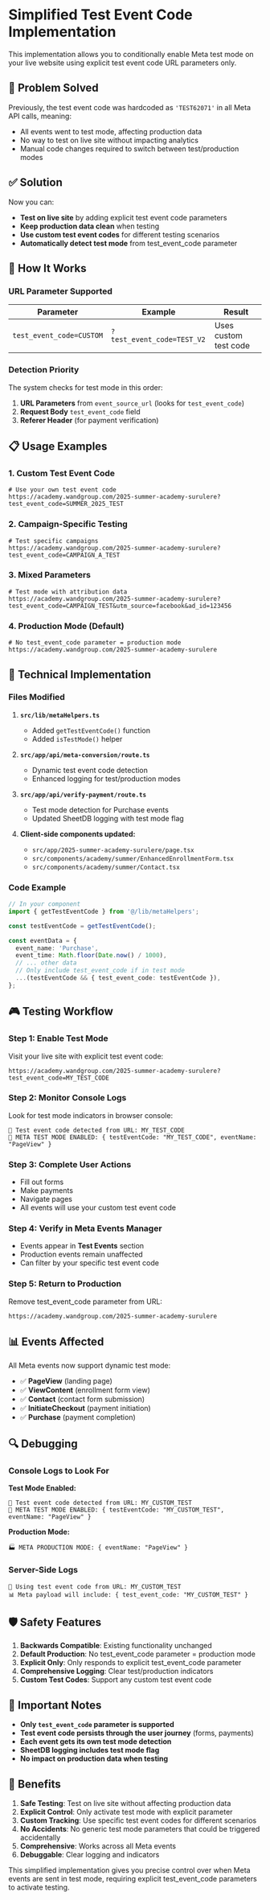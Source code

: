 # Simplified Test Event Code Implementation

This implementation allows you to conditionally enable Meta test mode on your live website using explicit test event code URL parameters only.

## 🎯 Problem Solved

Previously, the test event code was hardcoded as `'TEST62071'` in all Meta API calls, meaning:
- All events went to test mode, affecting production data
- No way to test on live site without impacting analytics
- Manual code changes required to switch between test/production modes

## ✅ Solution

Now you can:
- **Test on live site** by adding explicit test event code parameters
- **Keep production data clean** when testing
- **Use custom test event codes** for different testing scenarios
- **Automatically detect test mode** from test_event_code parameter

## 🚀 How It Works

### URL Parameter Supported

| Parameter | Example | Result |
|-----------|---------|---------|
| `test_event_code=CUSTOM` | `?test_event_code=TEST_V2` | Uses custom test code |

### Detection Priority

The system checks for test mode in this order:

1. **URL Parameters** from `event_source_url` (looks for `test_event_code`)
2. **Request Body** `test_event_code` field
3. **Referer Header** (for payment verification)

## 📋 Usage Examples

### 1. Custom Test Event Code
```
# Use your own test event code
https://academy.wandgroup.com/2025-summer-academy-surulere?test_event_code=SUMMER_2025_TEST
```

### 2. Campaign-Specific Testing
```
# Test specific campaigns
https://academy.wandgroup.com/2025-summer-academy-surulere?test_event_code=CAMPAIGN_A_TEST
```

### 3. Mixed Parameters
```
# Test mode with attribution data
https://academy.wandgroup.com/2025-summer-academy-surulere?test_event_code=CAMPAIGN_TEST&utm_source=facebook&ad_id=123456
```

### 4. Production Mode (Default)
```
# No test_event_code parameter = production mode
https://academy.wandgroup.com/2025-summer-academy-surulere
```

## 🔧 Technical Implementation

### Files Modified

1. **`src/lib/metaHelpers.ts`**
   - Added `getTestEventCode()` function
   - Added `isTestMode()` helper

2. **`src/app/api/meta-conversion/route.ts`**
   - Dynamic test event code detection
   - Enhanced logging for test/production modes

3. **`src/app/api/verify-payment/route.ts`**
   - Test mode detection for Purchase events
   - Updated SheetDB logging with test mode flag

4. **Client-side components updated:**
   - `src/app/2025-summer-academy-surulere/page.tsx`
   - `src/components/academy/summer/EnhancedEnrollmentForm.tsx`
   - `src/components/academy/summer/Contact.tsx`

### Code Example

```typescript
// In your component
import { getTestEventCode } from '@/lib/metaHelpers';

const testEventCode = getTestEventCode();

const eventData = {
  event_name: 'Purchase',
  event_time: Math.floor(Date.now() / 1000),
  // ... other data
  // Only include test_event_code if in test mode
  ...(testEventCode && { test_event_code: testEventCode }),
};
```

## 🎮 Testing Workflow

### Step 1: Enable Test Mode
Visit your live site with explicit test event code:
```
https://academy.wandgroup.com/2025-summer-academy-surulere?test_event_code=MY_TEST_CODE
```

### Step 2: Monitor Console Logs
Look for test mode indicators in browser console:
```
🧪 Test event code detected from URL: MY_TEST_CODE
🧪 META TEST MODE ENABLED: { testEventCode: "MY_TEST_CODE", eventName: "PageView" }
```

### Step 3: Complete User Actions
- Fill out forms
- Make payments
- Navigate pages
- All events will use your custom test event code

### Step 4: Verify in Meta Events Manager
- Events appear in **Test Events** section
- Production events remain unaffected
- Can filter by your specific test event code

### Step 5: Return to Production
Remove test_event_code parameter from URL:
```
https://academy.wandgroup.com/2025-summer-academy-surulere
```

## 📊 Events Affected

All Meta events now support dynamic test mode:

- ✅ **PageView** (landing page)
- ✅ **ViewContent** (enrollment form view)
- ✅ **Contact** (contact form submission)
- ✅ **InitiateCheckout** (payment initiation)
- ✅ **Purchase** (payment completion)

## 🔍 Debugging

### Console Logs to Look For

**Test Mode Enabled:**
```
🧪 Test event code detected from URL: MY_CUSTOM_TEST
🧪 META TEST MODE ENABLED: { testEventCode: "MY_CUSTOM_TEST", eventName: "PageView" }
```

**Production Mode:**
```
🏭 META PRODUCTION MODE: { eventName: "PageView" }
```

### Server-Side Logs

```
🧪 Using test event code from URL: MY_CUSTOM_TEST
📊 Meta payload will include: { test_event_code: "MY_CUSTOM_TEST" }
```

## 🛡️ Safety Features

1. **Backwards Compatible**: Existing functionality unchanged
2. **Default Production**: No test_event_code parameter = production mode
3. **Explicit Only**: Only responds to explicit test_event_code parameter
4. **Comprehensive Logging**: Clear test/production indicators
5. **Custom Test Codes**: Support any custom test event code

## 🚨 Important Notes

- **Only `test_event_code` parameter is supported**
- **Test event code persists through the user journey** (forms, payments)
- **Each event gets its own test mode detection**
- **SheetDB logging includes test mode flag**
- **No impact on production data when testing**

## 🎯 Benefits

1. **Safe Testing**: Test on live site without affecting production data
2. **Explicit Control**: Only activate test mode with explicit parameter
3. **Custom Tracking**: Use specific test event codes for different scenarios
4. **No Accidents**: No generic test mode parameters that could be triggered accidentally
5. **Comprehensive**: Works across all Meta events
6. **Debuggable**: Clear logging and indicators

This simplified implementation gives you precise control over when Meta events are sent in test mode, requiring explicit test_event_code parameters to activate testing.

